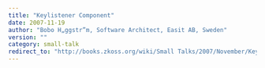 ```yaml
---
title: "Keylistener Component"
date: 2007-11-19
author: "Bobo H„ggstr”m, Software Architect, Easit AB, Sweden"
version: ""
category: small-talk
redirect_to: "http://books.zkoss.org/wiki/Small Talks/2007/November/Keylistener Component"
---
```

